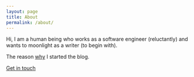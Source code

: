 ```yaml
---
layout: page
title: About
permalink: /about/
---
```


Hi, I am a human being who works as a software engineer (reluctantly) and wants to moonlight as a writer (to begin with).

The reason [why](https://ahilsa.github.io/why/) I started the blog.

[Get in touch](mailto:ahilsa@protonmail.com)
